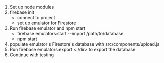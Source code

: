 1. Set up node modules
2. firebase init 
    * connect to project
    * set up emulator for Firestore
3. Run firebase emulator and npm start
    * firebase emulators:start --import /path/to/database
    * npm start
4. populate emulator's Firestore's database with src/components/upload.js
5. Run firebase emulators:export <./dir> to export the database
6. Continue with testing